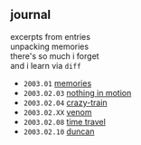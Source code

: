 ## journal

excerpts from entries \
unpacking memories \
there's so much i forget \
and i learn via `diff`

* `2003.01` [memories](2003.01.memories.md)
* `2003.02.03` [nothing in motion](2003.02.03.nothing-in-motion.md)
* `2003.02.04` [crazy-train](2003.02.04.crazy-train.md)
* `2003.02.XX` [venom](2003.02.XX.venom.md)
* `2003.02.08` [time travel](2003.02.08.time-travel.md)
* `2003.02.10` [duncan](2003.02.10.duncan.md)